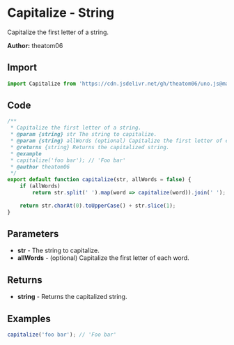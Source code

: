 # Capitalize - String
Capitalize the first letter of a string.

**Author:** theatom06

## Import 

```js
import Capitalize from 'https://cdn.jsdelivr.net/gh/theatom06/uno.js@main/lib/String/Capitalize';
```

## Code
```js
/**
 * Capitalize the first letter of a string.
 * @param {string} str The string to capitalize.
 * @param {string} allWords (optional) Capitalize the first letter of each word.
 * @returns {string} Returns the capitalized string.
 * @example
 * capitalize('foo bar'); // 'Foo bar'
 * @author theatom06
 */
export default function capitalize(str, allWords = false) {
    if (allWords) 
        return str.split(' ').map(word => capitalize(word)).join(' ');
    
    return str.charAt(0).toUpperCase() + str.slice(1);
}
```

## Parameters
* **str** - The string to capitalize.
* **allWords** - (optional) Capitalize the first letter of each word.


## Returns
* **string** - Returns the capitalized string.


## Examples
```js
capitalize('foo bar'); // 'Foo bar'

```
